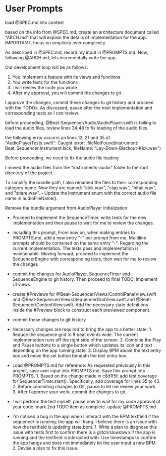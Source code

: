 # User Prompts

load @SPEC.md into context

based on the info from @SPEC.md, create an architecture document called "ARCH.md" that will explain the details of implementation for the app. IMPORTANT, focus on simplicity over complexity.

As described in @SPEC.md, record my input in @PROMPTS.md. Now, following @ARCH.md, lets incrementally write the app.

Our development loop will be as follows:
1. You implement a feature with its views and functions
2. You write tests for the functions
3. I will review the code you wrote
4. After my approval, you will commit the changes to git

I approve the changes, commit these changes to git history and proceed with the TODOs. As discussed, pause after the next implementation and corresponding tests so I can review.

before proceeding, @Beat-Sequencer/Audio/AudioPlayer.swift is failing to load the audio files, review lines 34:48 to fix loading of the audio files.

the following error occurrs on lines 12, 21 and 35 of "AudioPlayerTests.swift": Caught error: .fileNotFound(instrument: Beat_Sequencer.Instrument.kick, fileName: "Lay-Down-Blackout-Kick.wav")

Before proceeding, we need to fix the audio file loading

I moved the audio files from the "instruments-audio" folder to the root directory of the project.

To simplify the bundle path, I also renamed the files to their corresponding category name. Now they are named:
"kick.wav", "clap.wav", "hihat.wav", and "snare.wav".
    - Update the Instrument enum with the correct audio file name in audioFileName().

Remove the bundle argument from AudioPlayer initialization

- Proceed to implement the SequenceTimer, write tests for the new implementation and then pause to wait for me to review the changes.

- including this prompt, From now on, when making entries to PROMPTS.md, add a new entry "-" per prompt from me. Multiline prompts should be contained on the same entry "-". Regarding the current implementation. The tests pass and implementation is maintainable. Moving forward, proceed to implement the SequencerEngine with corresponding tests, then wait for me to review the changes

- commit the changes for AudioPlayer, SequenceTimer and SequenceEngine to git history. Then proceed to final TODO, implement UI views.

- create #Previews for @Beat-Sequencer/Views/ControlPanelView.swift and @Beat-Sequencer/Views/SequencerGridView.swift and @Beat-Sequencer/ContentView.swift. Add the necessary state definitions inside the #Preview block to construct each previewed component.

- commit these changes to git history

- Necessary changes are required to bring the app to a better state: 1. Reduce the sequence grid to 8 beat events wide. The current implementation runs off the right side of the screen. 2. Combine the Play and Pause buttons to a single button which updates its icon and text depending on the app running state. 3. Display BPM above the text entry box and move the set button beneath the text entry box.

- Load @PROMPTS.md for reference: As requested previously in this project, save user input into PROMPTS.md. Save this prompt into PROMPTS. 1. Based on the change made in c8d1f5f, add test coverage for SequencerTimer.start(). Specifically, add coverage for lines 35 to 43. 2. Before commiting changes to Git, pause to let me review your work. 3. After I approve your work, commit the changes to git.

- I will perform the test myself, pause now to wait for my code approval of your code. mark 2nd TODO item as complete. update @PROMPTS.md

- I'm noticed a bug in the app when I interact with the BPM textfield if the sequencer is running: the app will hang. I believe there is an issue with how the textfield is updating state.bpm. 1. Write a plan to diagnose this issue with tests first to confirm there is a glitch/slowdown if the app is running and the textfield is interacted with. Use timestamps to confirm the app hangs and does not immediately let the user input a new BPM. 2. Devise a plan to fix this issue.
